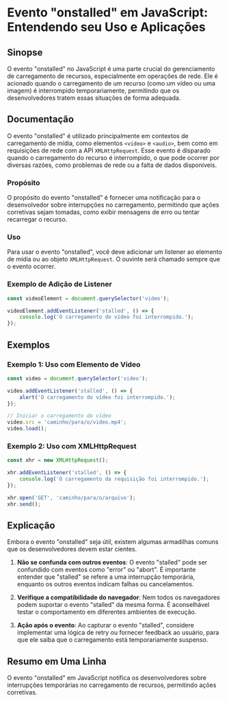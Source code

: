 <!--
Meta Description: # Evento "onstalled" em JavaScript: Entendendo seu Uso e Aplicações ## Sinopse O evento "onstalled" no JavaScript é uma parte crucial do gerenciamento...
Meta Keywords: evento, carregamento, que, video, onstalled
-->

# Evento "onstalled" em JavaScript: Entendendo seu Uso e Aplicações

## Sinopse
O evento "onstalled" no JavaScript é uma parte crucial do gerenciamento de carregamento de recursos, especialmente em operações de rede. Ele é acionado quando o carregamento de um recurso (como um vídeo ou uma imagem) é interrompido temporariamente, permitindo que os desenvolvedores tratem essas situações de forma adequada.

## Documentação
O evento "onstalled" é utilizado principalmente em contextos de carregamento de mídia, como elementos `<video>` e `<audio>`, bem como em requisições de rede com a API `XMLHttpRequest`. Esse evento é disparado quando o carregamento do recurso é interrompido, o que pode ocorrer por diversas razões, como problemas de rede ou a falta de dados disponíveis.

### Propósito
O propósito do evento "onstalled" é fornecer uma notificação para o desenvolvedor sobre interrupções no carregamento, permitindo que ações corretivas sejam tomadas, como exibir mensagens de erro ou tentar recarregar o recurso.

### Uso
Para usar o evento "onstalled", você deve adicionar um listener ao elemento de mídia ou ao objeto `XMLHttpRequest`. O ouvinte será chamado sempre que o evento ocorrer.

### Exemplo de Adição de Listener
```javascript
const videoElement = document.querySelector('video');

videoElement.addEventListener('stalled', () => {
    console.log('O carregamento do vídeo foi interrompido.');
});
```

## Exemplos
### Exemplo 1: Uso com Elemento de Vídeo
```javascript
const video = document.querySelector('video');

video.addEventListener('stalled', () => {
    alert('O carregamento do vídeo foi interrompido.');
});

// Iniciar o carregamento do vídeo
video.src = 'caminho/para/o/video.mp4';
video.load();
```

### Exemplo 2: Uso com XMLHttpRequest
```javascript
const xhr = new XMLHttpRequest();

xhr.addEventListener('stalled', () => {
    console.log('O carregamento da requisição foi interrompido.');
});

xhr.open('GET', 'caminho/para/o/arquivo');
xhr.send();
```

## Explicação
Embora o evento "onstalled" seja útil, existem algumas armadilhas comuns que os desenvolvedores devem estar cientes. 

1. **Não se confunda com outros eventos**: O evento "stalled" pode ser confundido com eventos como "error" ou "abort". É importante entender que "stalled" se refere a uma interrupção temporária, enquanto os outros eventos indicam falhas ou cancelamentos.

2. **Verifique a compatibilidade do navegador**: Nem todos os navegadores podem suportar o evento "stalled" da mesma forma. É aconselhável testar o comportamento em diferentes ambientes de execução.

3. **Ação após o evento**: Ao capturar o evento "stalled", considere implementar uma lógica de retry ou fornecer feedback ao usuário, para que ele saiba que o carregamento está temporariamente suspenso.

## Resumo em Uma Linha
O evento "onstalled" em JavaScript notifica os desenvolvedores sobre interrupções temporárias no carregamento de recursos, permitindo ações corretivas.
